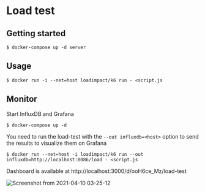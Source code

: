 # Load test

## Getting started

```
$ docker-compose up -d server
```

## Usage

```
$ docker run -i --net=host loadimpact/k6 run - <script.js
```

## Monitor

Start InfluxDB and Grafana

```
$ docker-compose up -d
```

You need to run the load-test with the `--out influxdb=<host>` option to send
the results to visualize them on Grafana

```
$ docker run --net=host -i loadimpact/k6 run --out influxdb=http://localhost:8086/load - <script.js
```

Dashboard is available at http://localhost:3000/d/ooH6ce_Mz/load-test

![Screenshot from 2021-04-10 03-25-12](https://user-images.githubusercontent.com/9620174/114253849-67cf5e00-99ac-11eb-880e-bdbb7fe07bc0.png)
